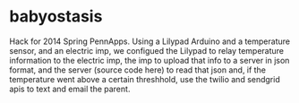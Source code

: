 babyostasis
===========
Hack for 2014 Spring PennApps. Using a Lilypad Arduino and a temperature sensor, and an electric imp, we configued
the Lilypad to relay temperature information to the electric imp, the imp to upload that info to a server in json
format, and the server (source code here) to read that json and, if the temperature went above a certain threshhold,
use the twilio and sendgrid apis to text and email the parent.
